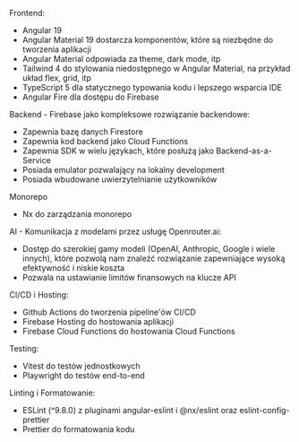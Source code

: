 Frontend:
- Angular 19
- Angular Material 19 dostarcza komponentów, które są niezbędne do tworzenia aplikacji
- Angular Material odpowiada za theme, dark mode, itp
- Tailwind 4 do stylowania niedostępnego w Angular Material, na przykład układ flex, grid, itp
- TypeScript 5 dla statycznego typowania kodu i lepszego wsparcia IDE
- Angular Fire dla dostępu do Firebase

Backend - Firebase jako kompleksowe rozwiązanie backendowe:
- Zapewnia bazę danych Firestore
- Zapewnia kod backend jako Cloud Functions
- Zapewnia SDK w wielu językach, które posłużą jako Backend-as-a-Service
- Posiada emulator pozwalający na lokalny development
- Posiada wbudowane uwierzytelnianie użytkowników

Monorepo
- Nx do zarządzania monorepo

AI - Komunikacja z modelami przez usługę Openrouter.ai:
- Dostęp do szerokiej gamy modeli (OpenAI, Anthropic, Google i wiele innych), które pozwolą nam znaleźć rozwiązanie zapewniające wysoką efektywność i niskie koszta
- Pozwala na ustawianie limitów finansowych na klucze API

CI/CD i Hosting:
- Github Actions do tworzenia pipeline'ów CI/CD
- Firebase Hosting do hostowania aplikacji
- Firebase Cloud Functions do hostowania Cloud Functions

Testing:
- Vitest do testów jednostkowych
- Playwright do testów end-to-end 

Linting i Formatowanie:
- ESLint (^9.8.0) z pluginami angular-eslint i @nx/eslint oraz eslint-config-prettier
- Prettier do formatowania kodu
